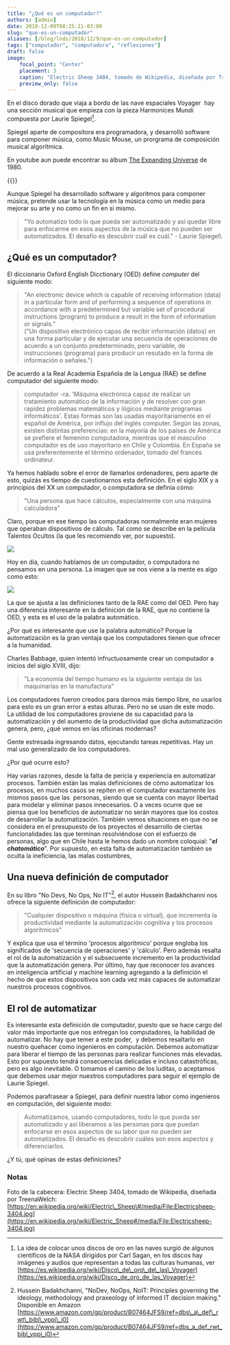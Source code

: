 ```yaml
---
title: "¿Qué es un computador?"
authors: [admin]
date: 2018-12-09T08:25:11-03:00
slug: "que-es-un-computador"
aliases: [/blog/lnds/2018/12/9/que-es-un-computador]
tags: ["computador", "computadora", "reflexiones"]
draft: false
image:
    focal_point: "Center"
    placement: 3
    caption: "Electric Sheep 3404, tomado de Wikipedia, diseñada por TreenaWelch"
    preview_only: false
---
```



En el disco dorado que viaja a bordo de las nave espaciales Voyager  hay
una sección musical que empieza con la pieza Harmonices Mundi compuesta
por Laurie Spiegel[^1].

Spiegel aparte de compositora era programadora, y desarrolló software
para componer música, como Music Mouse, un prorgrama de composición
musical algorítmica.   

En youtube aun puede encontrar su álbum [The Expanding
Universe](https://www.youtube.com/watch?v=KD8hkveKmYQ) de 1980.

{{<youtube KD8hkveKmYQ>}}

Aunque Spiegel ha desarrollado software y algoritmos para componer
música, pretende usar la tecnología en la música como un medio para
mejorar su arte y no como un fin en si mismo.

> "Yo automatizo todo lo que pueda ser automatizado y así quedar libre
> para enfocarme en esos aspectos de la música que no pueden ser
> automatizados. El desafío es descubrir cuál es cuál." - Laurie
> Spiegel\

## ¿Qué es un computador? 

El diccionario Oxford English Dicctionary (OED) define *computer* del
siguiente modo:

> "An electronic device which is capable of receiving information
> (data) in a particular form and of performing a sequence of operations
> in accordance with a predetermined but variable set of procedural
> instructions (program) to produce a result in the form of information
> or signals."\
> ("Un dispositivo electrónico capas de recibir información (datos) en
> una forma particular y de ejecutar una secuencia de operaciones de
> acuerdo a un conjunto predeterminado, pero variable, de instrucciones
> (programa) para producir un resutado en la forma de información o
> señales.")

De acuerdo a la Real Academia Española de la Lengua (RAE) se define
computador del siguiente modo:

> computador -ra. 'Máquina electrónica capaz de realizar un tratamiento
> automático de la información y de resolver con gran rapidez problemas
> matemáticos y lógicos mediante programas informáticos'. Estas formas
> son las usadas mayoritariamente en el español de América, por influjo
> del inglés computer. Según las zonas, existen distintas preferencias:
> en la mayoría de los países de América se prefiere el femenino
> computadora, mientras que el masculino computador es de uso
> mayoritario en Chile y Colombia. En España se usa preferentemente el
> término ordenador, tomado del francés ordinateur.

Ya hemos hablado sobre el error de llamarlos ordenadores, pero aparte de
esto, quizás es tiempo de cuestionarnos esta definición.
En el siglo XIX y a principios del XX un computador, o computadora se
definía cómo:

> "Una persona que hace cálculos, especialmente con una máquina
calculadora"


Claro, porque en ese tiempo las computadoras normalmente eran mujeres
que operaban dispositivos de cálculo. Tal como se describe en la
película Talentos Ocultos (la que les recomiendo ver, por supuesto).

![](https://d2dspjyoh5c79p.cloudfront.net/834ec508-fc0a-11e8-a030-2b5831f8ecb5-aa9f18b7)

Hoy en día, cuando hablamos de un computador, o computadora no pensamos
en una persona. La imagen que se nos viene a la mente es algo como esto:

![](https://d2dspjyoh5c79p.cloudfront.net/85cd5999-fc0a-11e8-a030-2b5831f8ecb5-aa9f18b7)

La que se ajusta a las definiciones tanto de la RAE como del OED. Pero
hay una diferencia interesante en la definición de la RAE, que no
contiene la OED, y esta es el uso de la palabra automático.

¿Por qué es interesante que use la palabra automático? Porque la
automatización es la gran ventaja que los computadores tienen que
ofrecer a la humanidad.

Charles Babbage, quien intentó infructuosamente crear un computador a
inicios del siglo XVIII, dijo:

> "La economía del tiempo humano es la siguiente ventaja de las
> maquinarias en la manufactura"

Los computadores fueron creados para darnos más tiempo libre, no usarlos
para esto es un gran error a estas alturas. Pero no se usan de este
modo. La utilidad de los computadores proviene de su capacidad para la
automatización y del aumento de la productividad que dicha
automatización genera, pero, ¿qué vemos en las oficinas modernas?


Gente estresada ingresando datos, ejecutando tareas repetitivas. Hay un
mal uso generalizado de los computadores.

¿Por qué ocurre esto?

Hay varias razones, desde la falta de pericia y experiencia en
automatizar procesos. También están las malas definiciones de cómo
automatizar los procesos, en muchos casos se repiten en el computador
exactamente los mismos pasos que las  personas, siendo que se cuenta con
mayor libertad para modelar y eliminar pasos innecesarios. O a veces
ocurre que se piensa que los beneficios de automatizar no serán mayores
que los costos de desarrollar la automatización. También vemos
situaciones en que no se considera en el presupuesto de los proyectos el
desarrollo de ciertas funcionalidades las que terminan resolviéndose con
el esfuerzo de personas, algo que en Chile hasta le hemos dado un nombre
coloquial: "***el chatomático***". Por supuesto, en esta falta de
automatización también se oculta la ineficiencia, las malas costumbres,

## Una nueva definición de computador 

En su libro "No Devs, No Ops, No IT"[^2], el autor Hussein
Badakhchanni nos ofrece la siguiente definición de computador:

> "Cualquier dispositivo o máquina (física o virtual), que incrementa
> la productividad mediante la automatización cognitiva y los procesos
> algorítmicos\"

Y explica que usa el término 'procesos algoritmico' porque engloba los
significados de 'secuencia de operaciones' y 'cálculo'. Pero además
resalta el rol de la automatización y el subsecuente incremento en la
productividad que la automatización genera. Por último, hay que
reconocer los avances en inteligencia artificial y machine learning
agregando a la definición el hecho de que estos dispositivos son cada
vez más capaces de automatizar nuestros procesos cognitivos.

## El rol de automatizar

Es interesante esta definición de computador, puesto que se hace cargo
del valor más importante que nos entregan los computadores, la habilidad
de automatizar. No hay que temer a este poder,  y debemos resaltarlo en
nuestro quehacer como ingenieros en computación. Debemos automatizar
para liberar el tiempo de las personas para realizar funciones más
elevadas. Esto por supuesto tendrá consecuencias delicadas e incluso
catastróficas, pero es algo inevitable. O tomamos el camino de los
luditas, o aceptamos que debemos usar mejor nuestros computadores para
seguir el ejemplo de Laurie Spiegel.

Podemos parafrasear a Spiegel, para definir nuestra labor como
ingenieros en computación, del siguiente modo:

> Automatizamos, usando computadores, todo lo que pueda ser automatizado
> y así liberamos a las personas para que puedan enfocarse en esos
> aspectos de su labor que no pueden ser automatizados. El desafío es
> descubrir cuáles son esos aspectos y diferenciarlos.


¿Y tú, qué opinas de estas definiciones?

### **Notas**


[^1]: La idea de colocar unos discos de oro en las naves surgió de
algunos científicos de la NASA dirigidos por Carl Sagan, en los discos
hay imágenes y audios que representan a todas las culturas humanas, ver
[https://es.wikipedia.org/wiki/Disco\_de\_oro\_de\_las\_Voyager](https://es.wikipedia.org/wiki/Disco_de_oro_de_las_Voyager)

[^2]: Hussein Badakhchanni, "NoDev, NoOps, NoIT: Principles governing
the ideology, methodology and praxeology of informed IT decision
making." Disponible en Amazon
[https://www.amazon.com/gp/product/B07464JFS9/ref=dbs\_a\_def\_rwt\_bibl\_vppi\_i0](https://www.amazon.com/gp/product/B07464JFS9/ref=dbs_a_def_rwt_bibl_vppi_i0)


 Foto de la cabecera: Electric Sheep 3404, tomado de Wikipedia, diseñada
por TreenaWelch:
[https://en.wikipedia.org/wiki/Electric\_Sheep\#/media/File:Electricsheep-3404.jpg](https://en.wikipedia.org/wiki/Electric_Sheep#/media/File:Electricsheep-3404.jpg)
